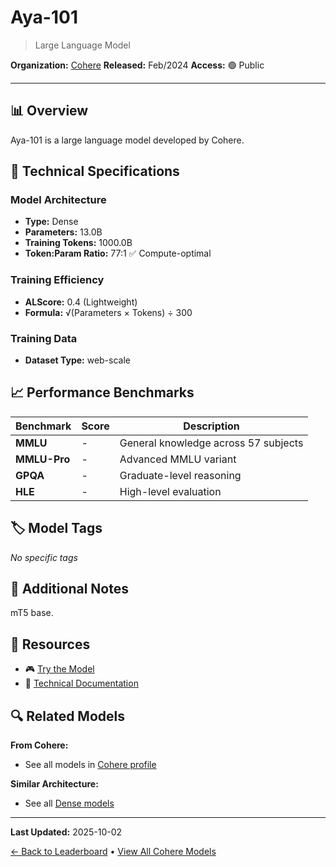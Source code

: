 # Aya-101

> Large Language Model

**Organization:** [Cohere](../../labs/cohere.md)
**Released:** Feb/2024
**Access:** 🟢 Public

---

## 📊 Overview

Aya-101 is a large language model developed by Cohere.

## 🔧 Technical Specifications

### Model Architecture
- **Type:** Dense
- **Parameters:** 13.0B
- **Training Tokens:** 1000.0B
- **Token:Param Ratio:** 77:1 ✅ Compute-optimal

### Training Efficiency
- **ALScore:** 0.4 (Lightweight)
- **Formula:** √(Parameters × Tokens) ÷ 300

### Training Data
- **Dataset Type:** web-scale

## 📈 Performance Benchmarks

| Benchmark | Score | Description |
|-----------|-------|-------------|
| **MMLU** | - | General knowledge across 57 subjects |
| **MMLU-Pro** | - | Advanced MMLU variant |
| **GPQA** | - | Graduate-level reasoning |
| **HLE** | - | High-level evaluation |

## 🏷️ Model Tags

_No specific tags_

## 📝 Additional Notes

mT5 base.

## 🔗 Resources

- 🎮 [Try the Model](https://huggingface.co/CohereForAI/aya-101)
- 📄 [Technical Documentation](https://cohere.com/research/aya/aya-model-paper.pdf)

## 🔍 Related Models

**From Cohere:**
- See all models in [Cohere profile](../../labs/cohere.md)

**Similar Architecture:**
- See all [Dense models](../../architectures/dense.md)

---

**Last Updated:** 2025-10-02

[← Back to Leaderboard](../../README.md) • [View All Cohere Models](../../labs/cohere.md)
